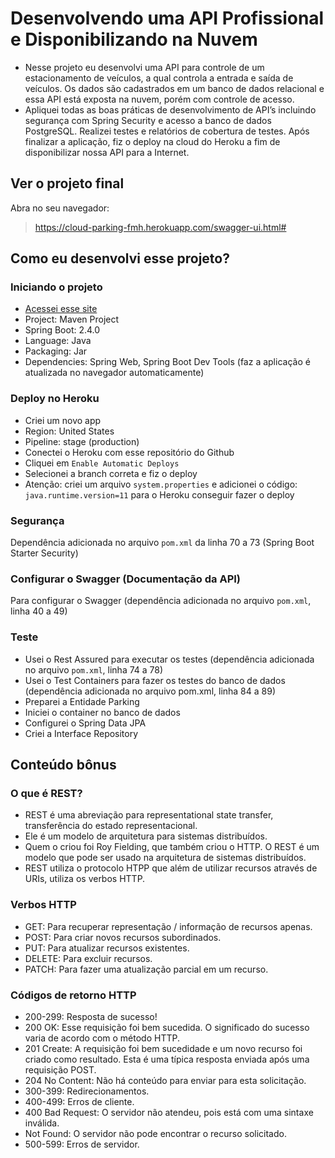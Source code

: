 # Desenvolvendo uma API Profissional e Disponibilizando na Nuvem  
- Nesse projeto eu desenvolvi uma API para controle de um estacionamento de veículos, a qual controla a entrada e saída de veículos. Os dados são cadastrados em um banco de dados relacional e essa API está exposta na nuvem, porém com controle de acesso. 
- Apliquei todas as boas práticas de desenvolvimento de API’s incluindo segurança com Spring Security e acesso a banco de dados PostgreSQL. Realizei testes e relatórios de cobertura de testes. Após finalizar a aplicação, fiz o deploy na cloud do Heroku a fim de disponibilizar nossa API para a Internet.

## Ver o projeto final
Abra no seu navegador: 
>https://cloud-parking-fmh.herokuapp.com/swagger-ui.html# 

## Como eu desenvolvi esse projeto?
### Iniciando o projeto
- [Acessei esse site](https://start.spring.io/)
- Project: Maven Project
- Spring Boot: 2.4.0
- Language: Java
- Packaging: Jar
- Dependencies: Spring Web, Spring Boot Dev Tools (faz a aplicação é atualizada no navegador automaticamente)

### Deploy no Heroku
- Criei um novo app
- Region: United States
- Pipeline: stage (production)
- Conectei o Heroku com esse repositório do Github
- Cliquei em `Enable Automatic Deploys`
- Selecionei a branch correta e fiz o deploy
- Atenção: criei um arquivo `system.properties` e adicionei o código: `java.runtime.version=11` para o Heroku conseguir fazer o deploy

### Segurança
Dependência adicionada no arquivo `pom.xml` da linha 70 a 73 (Spring Boot Starter Security)

### Configurar o Swagger (Documentação da API)
Para configurar o Swagger (dependência adicionada no arquivo `pom.xml`, linha 40 a 49)

### Teste
- Usei o Rest Assured para executar os testes (dependência adicionada no arquivo `pom.xml`, linha 74 a 78)
- Usei o Test Containers para fazer os testes do banco de dados (dependência adicionada no arquivo pom.xml, linha 84 a 89)
- Preparei a Entidade Parking
- Iniciei o container no banco de dados
- Configurei o Spring Data JPA
- Criei a Interface Repository

## Conteúdo bônus
### O que é REST?
- REST é uma abreviação para representational state transfer, transferência do estado representacional. 
- Ele é um modelo de arquitetura para sistemas distribuídos.
- Quem o criou foi Roy Fielding, que também criou o HTTP. O REST é um modelo que pode ser usado na arquitetura de sistemas distribuídos.
- REST utiliza o protocolo HTPP que além de utilizar recursos através de URIs, utiliza os verbos HTTP.

### Verbos HTTP
- GET: Para recuperar representação / informação de recursos apenas.
- POST: Para criar novos recursos subordinados. 
- PUT: Para atualizar recursos existentes. 
- DELETE: Para excluir recursos. 
- PATCH: Para fazer uma atualização parcial em um recurso.

### Códigos de retorno HTTP
- 200-299: Resposta de sucesso! <br>
- 200 OK: Esse requisição foi bem sucedida. O significado do sucesso varia de acordo com o método HTTP. <br>
- 201 Create: A requisição foi bem sucedidade e um novo recurso foi criado como resultado. Esta é uma típica resposta enviada após uma requisição POST. <br>
- 204 No Content: Não há conteúdo para enviar para esta solicitação. <br>
- 300-399: Redirecionamentos. <br>
- 400-499: Erros de cliente. <br>
- 400 Bad Request: O servidor não atendeu, pois está com uma sintaxe inválida. <br>
- Not Found: O servidor não pode encontrar o recurso solicitado. <br>
- 500-599: Erros de servidor. <br>
